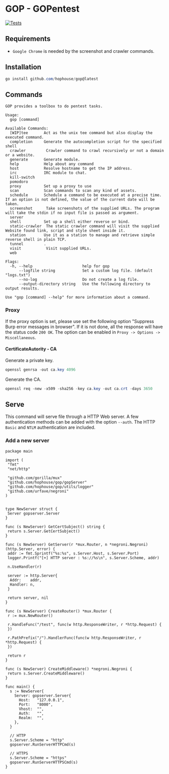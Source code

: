 # GOP - GOPentest

[![Tests](https://github.com/HopHouse/gop/actions/workflows/test.yml/badge.svg)](https://github.com/HopHouse/gop/actions/workflows/test.yml)

## Requirements

- `Google Chrome` is needed by the screenshot and crawler commands.

## Installation

```powershell
go install github.com/hophouse/gop@latest
```

## Commands

```
GOP provides a toolbox to do pentest tasks.

Usage:
  gop [command]

Available Commands:
  [WIP]tee       Act as the unix tee command but also display the executed command.
  completion     Generate the autocompletion script for the specified shell
  crawler         Crawler command to crawl recursively or not a domain or a website.
  generate       Generate module.
  help           Help about any command
  host           Resolve hostname to get the IP address.
  irc            IRC module to chat.
  kill-switch
  pomodoro
  proxy          Set up a proxy to use
  scan           Scan commands to scan any kind of assets.
  schedule       Schedule a command to be executed at a precise time. If an option is not defined, the value of the current date will be taken.
  screenshot      Take screenshots of the supplied URLs. The program will take the stdin if no input file is passed as argument.
  server
  shell          Set up a shell either reverse or bind.
  static-crawler  The static crawler command will visit the supplied Website found link, script and style sheet inside it.
  station        Use it as a station to manage and retrieve simple reverse shell in plain TCP.
  tunnel         .
  visit           Visit supplied URLs.
  web

Flags:
  -h, --help                      help for gop
      --logfile string            Set a custom log file. (default "logs.txt")
      --no-log                    Do not create a log file.
      --output-directory string   Use the following directory to output results.

Use "gop [command] --help" for more information about a command.
```

### Proxy

If the proxy option is set, please use set the following option "Suppress Burp error messages in browser". If it is not done, all the response will have the status code `200 OK`. The option can be enabled in `Proxy -> Options -> Miscellaneous`.

#### CertificateAutority - CA

Generate a private key.

```powershell
openssl genrsa -out ca.key 4096
```

Generate the CA.

```powershell
openssl req -new -x509 -sha256 -key ca.key -out ca.crt -days 3650
```

## Serve

This command will serve file through a HTTP Web server. A few authentication methods can be added with the option `--auth`. The HTTP `Basic` and `NTLM` authentication are included.

### Add a new server

```Golang
package main

import (
 "fmt"
 "net/http"

 "github.com/gorilla/mux"
 "github.com/hophouse/gop/gopServer"
 "github.com/hophouse/gop/utils/logger"
 "github.com/urfave/negroni"
)


type NewServer struct {
 Server gopserver.Server
}

func (s NewServer) GetCertSubject() string {
 return s.Server.GetCertSubject()
}

func (s NewServer) GetServer(r *mux.Router, n *negroni.Negroni) (http.Server, error) {
 addr := fmt.Sprintf("%s:%s", s.Server.Host, s.Server.Port)
 logger.Printf("[+] HTTP server : %s://%s\n", s.Server.Scheme, addr)

 n.UseHandler(r)

 server := http.Server{
  Addr:    addr,
  Handler: n,
 }

 return server, nil
}

func (s NewServer) CreateRouter() *mux.Router {
 r := mux.NewRouter()

 r.HandleFunc("/test", func(w http.ResponseWriter, r *http.Request) {
 })

 r.PathPrefix("/").HandlerFunc(func(w http.ResponseWriter, r *http.Request) {
 })

 return r
}

func (s NewServer) CreateMiddleware() *negroni.Negroni {
 return s.Server.CreateMiddleware()
}

func main() {
  s := NewServer{
    Server: gopserver.Server{
      Host:   "127.0.0.1",
      Port:   "8000",
      Vhost:  "",
      Auth:   "",
      Realm:  "",
    },
  }

  // HTTP
  s.Server.Scheme = "http"
  gopserver.RunServerHTTPCmd(s)

  // HTTPS
  s.Server.Scheme = "https"
  gopserver.RunServerHTTPSCmd(s)
}
```

